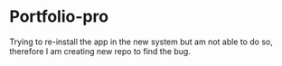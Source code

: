 # Portfolio-pro
Trying to re-install the app in the new system but am not able to do so, therefore I am creating new repo to find the bug.
